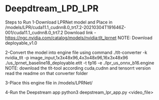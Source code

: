 # Deepdtream_LPD_LPR

Steps to Run 
1-Download LPRNet model and Place in /models/LPR/cuda11.1_cudnn8.0_trt7.2-20210304T191646Z-001/cuda11.1_cudnn8.0_trt7.2
Download link - https://ngc.nvidia.com/catalog/models/nvidia:tlt_lprnet
NOTE: Download deployable_v1.0

2-Convert the model into engine file using command
./tlt-converter -k nvidia_tlt -p image_input,1x3x48x96,4x3x48x96,16x3x48x96 ./us_lprnet_baseline18_deployable.etlt -t fp16 -e ./lpr_us_onnx_b16.engine
NOTE: download the tlt-tool according cuda,cudnn and tensorrt version read the readme on that converter folder

3-Place this engine file in /models/LPRNet/

4-Run the Deepstream app
python3 deepstream_lpr_app.py <video_file>
